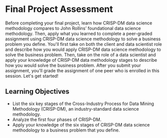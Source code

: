 
# Final Project Assessment

Before completing your final project, learn how CRISP-DM data science methodology compares to John Rollins’ foundational data science methodology. Then, apply what you learned to complete a peer-graded assignment using CRISP-DM data science methodology to solve a business problem you define. You'll first take on both the client and data scientist role and describe how you would apply CRISP-DM data science methodology to solve the business problem. Then, take on the role of a data scientist and apply your knowledge of CRISP-DM data methodology stages to describe how you would solve the business problem. After you submit your assignment, you'll grade the assignment of one peer who is enrolled in this session. Let's get started!

## Learning Objectives
- List the six key stages of the Cross-Industry Process for Data Mining Methodology (CRISP-DM), an industry-standard data science methodology.
- Analyze the first four phases of CRISP-DM.
- Apply your knowledge of the six stages of CRISP-DM data science methodology to a business problem that you define.